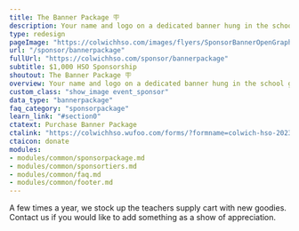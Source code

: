 ```yaml
---
title: The Banner Package 🪧
description: Your name and logo on a dedicated banner hung in the school gym all year. You'll also be the sponsor of a School Prize!
type: redesign
pageImage: "https://colwichhso.com/images/flyers/SponsorBannerOpenGraph.jpg"
url: "/sponsor/bannerpackage"
fullUrl: "https://colwichhso.com/sponsor/bannerpackage"
subtitle: $1,000 HSO Sponsorship
shoutout: The Banner Package 🪧
overview: Your name and logo on a dedicated banner hung in the school gym all year. You'll also be the sponsor of a School Prize!
custom_class: "show_image event_sponsor"
data_type: "bannerpackage"
faq_category: "sponsorpackage"
learn_link: "#section0"
ctatext: Purchase Banner Package
ctalink: "https://colwichhso.wufoo.com/forms/?formname=colwich-hso-2023-sponsorship&field1=%241%2C000%20-%20The%20Banner%20Package"
ctaicon: donate
modules:
- modules/common/sponsorpackage.md
- modules/common/sponsortiers.md
- modules/common/faq.md
- modules/common/footer.md 
---
```

A few times a year, we stock up the teachers supply cart with new goodies. Contact us if you would like to add something as a show of appreciation.